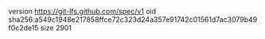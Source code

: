 version https://git-lfs.github.com/spec/v1
oid sha256:a549c1948e217858ffce72c323d24a357e91742c01561d7ac3079b49f0c2de15
size 2901
